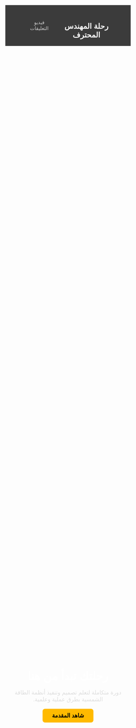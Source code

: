 <!-- 🔻 كل الكود كما طلبت، مع إضافة منطق الردود في الأسفل فقط -->
<!-- لم يتم تغيير التنسيق الأساسي إطلاقًا -->

<html lang="ar" dir="rtl">
<head>
  <meta charset="UTF-8" />
  <meta name="viewport" content="width=device-width, initial-scale=1.0" />
  <title>رحلة المهندس المحترف</title>
  <link href="https://fonts.googleapis.com/css2?family=Cairo:wght@400;700&display=swap" rel="stylesheet" />
  <style>
    * { margin: 0; padding: 0; box-sizing: border-box; font-family: 'Cairo', sans-serif; }

    body {
      background: linear-gradient(to right, #0f0f0f, #1c1c1c);
      color: #ffffff; line-height: 1.6;
    }

    header {
      padding: 20px 40px; background-color: #111111d0;
      display: flex; justify-content: space-between; align-items: center;
      border-bottom: 1px solid #333;
    }

    header h1 { font-size: 24px; color: #f9f9f9; }

    nav a {
      color: #ccc; text-decoration: none; margin-left: 20px; font-size: 16px;
      transition: color 0.3s;
    }

    nav a:hover { color: #ffffff; }

    .hero {
      position: relative;
      background-image: url('Images/hero.png');
      background-size: cover; background-position: center;
      height: 100vh;
      display: flex; align-items: center; justify-content: center;
      text-align: center;
    }

    .hero::after {
      content: ''; position: absolute; top: 0; left: 0;
      width: 100%; height: 100%; background-color: rgba(0,0,0,0.6); z-index: 1;
    }

    .hero-content {
      position: relative; z-index: 2;
      max-width: 800px; padding: 20px;
    }

    .hero h2 { font-size: 36px; margin-bottom: 20px; color: #ffffff; }
    .hero p { font-size: 18px; color: #dddddd; margin-bottom: 30px; }

    .hero a.button {
      padding: 12px 30px; background-color: #ffba00; color: #000;
      font-weight: bold; border: none; border-radius: 8px;
      text-decoration: none; font-size: 18px; transition: background-color 0.3s;
    }

    .hero a.button:hover { background-color: #ffaa00; }

    #video { padding: 60px 20px; text-align: center; }
    iframe { max-width: 100%; border-radius: 12px; }

    #comments-section {
      background-color: #111; padding: 40px 20px;
      max-width: 800px; margin: auto;
    }

    form {
      background: #1e1e1e; padding: 20px; border-radius: 10px;
      margin-bottom: 40px;
    }

    label { display: block; margin: 10px 0 5px; }

    input, textarea, select {
      width: 100%; padding: 10px; margin-bottom: 15px;
      border: none; border-radius: 8px;
      background: #2c2c2c; color: #fff;
    }

    button {
      background: #ffc107; color: #000;
      font-weight: bold; padding: 12px 20px;
      border: none; border-radius: 8px; cursor: pointer;
      transition: background 0.3s;
    }

    button:hover { background: #e0a800; }

    .comment-card {
      background-color: #1f1f1f; border: 1px solid #333;
      border-radius: 12px; padding: 15px;
      margin-bottom: 20px;
      box-shadow: 0 4px 12px rgba(0,0,0,0.2);
    }

    .comment-name { font-weight: bold; color: #ffba00; }
    .comment-stars { color: gold; }
    .comment-text { margin-top: 10px; color: #eee; line-height: 1.6; }

    .reply-card {
      background-color: #2a2a2a;
      margin-top: 10px; margin-right: 20px;
      border-left: 3px solid #ffba00;
      padding: 10px; border-radius: 8px;
    }

    footer {
      background-color: #101010;
      text-align: center; padding: 20px;
      color: #666; font-size: 14px;
      margin-top: 60px;
    }

    @media (max-width: 768px) {
      .hero h2 { font-size: 28px; }
      .hero p { font-size: 16px; }
      header { flex-direction: column; align-items: flex-start; }
      nav { margin-top: 10px; }
    }
  </style>
</head>
<body>

  <header>
    <h1>رحلة المهندس المحترف</h1>
    <nav>
      <a href="#video">فيديو</a>
      <a href="#comments-section">التعليقات</a>
    </nav>
  </header>

  <section class="hero">
    <div class="hero-content">
      <h2>رحلتك تبدأ من هنا</h2>
      <p>دورة متكاملة لتعلم تصميم وتنفيذ أنظمة الطاقة الشمسية بطرق عملية وعلمية.</p>
      <a href="#video" class="button">شاهد المقدمة</a>
    </div>
  </section>

  <section id="video">
    <h2 style="margin-bottom: 20px;">🎥 المحاضرة</h2>
    <iframe width="800" height="450"
      src="https://www.youtube.com/embed/zW9ZX-SZKtE"
      frameborder="0" allowfullscreen></iframe>
  </section>

  <section id="comments-section">
    <h2>💬 قسم التعليقات</h2>
    <form id="commentForm">
      <label>الاسم:</label>
      <input type="text" name="name" required>
      <label>البريد الإلكتروني (اختياري):</label>
      <input type="email" name="email">
      <label>التقييم:</label>
      <select name="rating">
        <option value="5">⭐️⭐️⭐️⭐️⭐️</option>
        <option value="4">⭐️⭐️⭐️⭐️</option>
        <option value="3">⭐️⭐️⭐️</option>
        <option value="2">⭐️⭐️</option>
        <option value="1">⭐️</option>
      </select>
      <label>التعليق:</label>
      <textarea name="comment" required></textarea>
      <input type="hidden" name="parentId" value="">
      <button type="submit">إرسال</button>
    </form>

    <div id="comments"></div>
  </section>

  <footer>
    &copy; 2025 جميع الحقوق محفوظة - رحلة المهندس المحترف
  </footer>

  <script>
    const scriptURL = "https://script.google.com/macros/s/AKfycbyAcciCCCjlL_9pw72udHFVYMtioWp2GWTRBCsWNUekFz3ih8tkmiirtS8q5G6NBAYU/exec";
    const adminEmail = "najycosa238@gmail.com"; // ← استبدله ببريدك (مستقبلاً يمكن تطويره لتسجيل دخول)

    document.getElementById("commentForm").addEventListener("submit", function(e) {
      e.preventDefault();
      const form = e.target;
      const formData = new FormData(form);

      fetch(scriptURL, {
        method: 'POST',
        body: formData
      }).then(() => {
        alert("✅ تم إرسال التعليق");
        form.reset();
        loadComments();
      });
    });

    function createCommentHtml(comment, replies) {
      const div = document.createElement("div");
      div.className = "comment-card";
      div.innerHTML = `
        <div class="comment-name">${comment.name}</div>
        <div class="comment-stars">${'⭐️'.repeat(comment.rating || 0)}</div>
        <div class="comment-text">${comment.comment}</div>
      `;

      const replyContainer = document.createElement("div");
      replies.forEach(reply => {
        const replyDiv = document.createElement("div");
        replyDiv.className = "reply-card";
        replyDiv.innerHTML = `<strong>${reply.name}:</strong> ${reply.comment}`;
        replyContainer.appendChild(replyDiv);
      });
      div.appendChild(replyContainer);

      // زر رد للمشرف فقط (يمكنك تفعيل شرط بالبريد لاحقًا)
      const replyBtn = document.createElement("button");
      replyBtn.textContent = "رد";
      replyBtn.style.marginTop = "10px";
      replyBtn.onclick = () => {
        const form = document.getElementById("commentForm");
        form.parentId.value = comment.rowId;
        form.scrollIntoView({ behavior: "smooth" });
      };
      div.appendChild(replyBtn);

      return div;
    }

    function loadComments() {
      fetch(scriptURL)
        .then(res => res.json())
        .then(data => {
          const commentSection = document.getElementById("comments");
          commentSection.innerHTML = "";

          const parents = data.filter(c => !c.parentId);
          const replies = data.filter(c => c.parentId);

          parents.reverse().forEach(parent => {
            const childReplies = replies.filter(r => r.parentId === parent.rowId);
            commentSection.appendChild(createCommentHtml(parent, childReplies));
          });
        });
    }

    window.onload = loadComments;
  </script>

</body>
</html>
